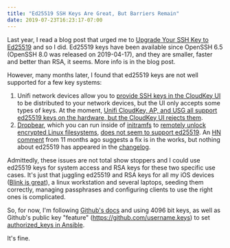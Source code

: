```yaml
---
title: "Ed25519 SSH Keys Are Great, But Barriers Remain"
date: 2019-07-23T16:23:17-07:00
---
```


Last year, I read a blog post that urged me to [Upgrade Your SSH Key to
Ed25519](https://medium.com/risan/upgrade-your-ssh-key-to-ed25519-c6e8d60d3c54)
and so I did. Ed25519 keys have been available since OpenSSH 6.5 (OpenSSH 8.0
was released on 2019-04-17), and they are smaller, faster and better than RSA,
it seems. More info is in the blog post.

However, many months later, I found that ed25519 keys are not well supported for
a few key systems:

1. Unifi network devices allow you to [provide SSH keys in the CloudKey
   UI](https://help.ubnt.com/hc/en-us/articles/235247068-UniFi-Adding-SSH-Keys-to-UniFi-Devices)
   to be distributed to your network devices, but the UI only accepts some types
   of keys. At the moment, [Unifi CloudKey, AP, and USG all support ed25519
   keys on the hardware, but the CloudKey UI rejects
   them](https://community.ui.com/questions/UCK-Firmware-GUI-SSH-Key-Minor-Feature-Request-/b888e182-a029-460d-941d-91de3812829c#answer/1910a856-123d-4a57-91ea-286d98740959).
2. [Dropbear](https://matt.ucc.asn.au/dropbear/dropbear.html), which you can run
   inside of [initramfs](https://packages.debian.org/buster/dropbear-initramfs)
   to [remotely unlock encrypted Linux
   filesystems](https://hamy.io/post/0009/how-to-install-luks-encrypted-ubuntu-18.04.x-server-and-enable-remote-unlocking/),
   [does not seem to support
   ed25519](https://hamy.io/post/0009/how-to-install-luks-encrypted-ubuntu-18.04.x-server-and-enable-remote-unlocking/#fn:3).
   An [HN comment](https://news.ycombinator.com/item?id=17765549) from 11 months
   ago suggests a fix is in the works, but nothing about ed25519 has appeared in
   the [changelog](https://matt.ucc.asn.au/dropbear/CHANGES).

Admittedly, these issues are not total show stoppers and I could use ed25519
keys for system access and RSA keys for these two specific use cases. It's just
that juggling ed25519 and RSA keys for all my iOS devices ([Blink is
great](https://www.blink.sh/)), a linux workstation and several laptops,
seeding them correctly, managing passphrases and configuring clients to use
the right ones is complicated.

So, for now, I'm following [Github's
docs](https://help.github.com/en/articles/generating-a-new-ssh-key-and-adding-it-to-the-ssh-agent)
and using 4096 bit keys, as well as Github's public key "feature"
(https://github.com/username.keys) to set [authorized_keys in
Ansible](https://docs.ansible.com/ansible/latest/modules/authorized_key_module.html).

It's fine.
